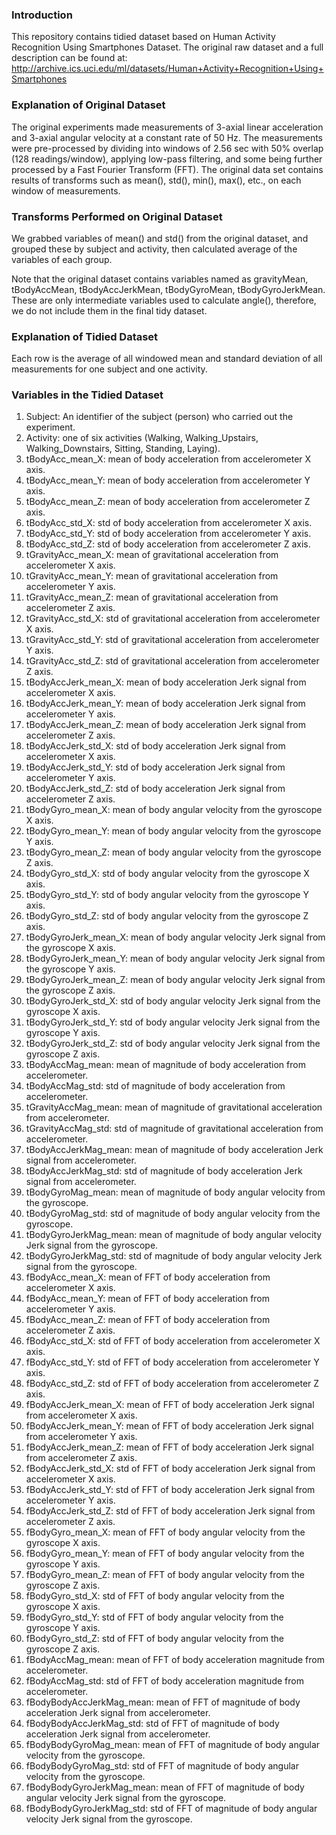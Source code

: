 ### Introduction

This repository contains tidied dataset based on Human Activity Recognition Using Smartphones Dataset. The original raw dataset and a full description can be found at: http://archive.ics.uci.edu/ml/datasets/Human+Activity+Recognition+Using+Smartphones

### Explanation of Original Dataset

The original experiments made measurements of 3-axial linear acceleration and 3-axial angular velocity at a constant rate of 50 Hz. The measurements were pre-processed by dividing into windows of 2.56 sec with 50% overlap (128 readings/window), applying low-pass filtering, and some being further processed by a Fast Fourier Transform (FFT). The original data set contains results of transforms such as mean(), std(), min(), max(), etc., on each window of measurements. 

### Transforms Performed on Original Dataset

We grabbed variables of mean() and std() from the original dataset, and grouped these by subject and activity, then calculated average of the variables of each group.

Note that the original dataset contains variables named as gravityMean, tBodyAccMean, tBodyAccJerkMean, tBodyGyroMean, 
tBodyGyroJerkMean. These are only intermediate variables used to calculate angle(), therefore, we do not include them in the final tidy dataset.

### Explanation of Tidied Dataset

Each row is the average of all windowed mean and standard deviation of all measurements for one subject and one activity.

### Variables in the Tidied Dataset

1. Subject: An identifier of the subject (person) who carried out the experiment.
2. Activity: one of six activities (Walking, Walking_Upstairs, Walking_Downstairs, Sitting, Standing, Laying).
3. tBodyAcc_mean_X: mean of body acceleration from accelerometer X axis.
4. tBodyAcc_mean_Y: mean of body acceleration from accelerometer Y axis.
5. tBodyAcc_mean_Z: mean of body acceleration from accelerometer Z axis.
6. tBodyAcc_std_X: std of body acceleration from accelerometer X axis.
7. tBodyAcc_std_Y: std of body acceleration from accelerometer Y axis.
8. tBodyAcc_std_Z: std of body acceleration from accelerometer Z axis.
9. tGravityAcc_mean_X: mean of gravitational acceleration from accelerometer X axis.
10. tGravityAcc_mean_Y: mean of gravitational acceleration from accelerometer Y axis.
11. tGravityAcc_mean_Z: mean of gravitational acceleration from accelerometer Z axis.
12. tGravityAcc_std_X: std of gravitational acceleration from accelerometer X axis.
13. tGravityAcc_std_Y: std of gravitational acceleration from accelerometer Y axis.
14. tGravityAcc_std_Z: std of gravitational acceleration from accelerometer Z axis.
15. tBodyAccJerk_mean_X: mean of body acceleration Jerk signal from accelerometer X axis.
16. tBodyAccJerk_mean_Y: mean of body acceleration Jerk signal from accelerometer Y axis.
17. tBodyAccJerk_mean_Z: mean of body acceleration Jerk signal from accelerometer Z axis.
18. tBodyAccJerk_std_X: std of body acceleration Jerk signal from accelerometer X axis.
19. tBodyAccJerk_std_Y: std of body acceleration Jerk signal from accelerometer Y axis.
20. tBodyAccJerk_std_Z: std of body acceleration Jerk signal from accelerometer Z axis.
21. tBodyGyro_mean_X: mean of body angular velocity from the gyroscope X axis.
22. tBodyGyro_mean_Y: mean of body angular velocity from the gyroscope Y axis.
23. tBodyGyro_mean_Z: mean of body angular velocity from the gyroscope Z axis.
24. tBodyGyro_std_X: std of body angular velocity from the gyroscope X axis.
25. tBodyGyro_std_Y: std of body angular velocity from the gyroscope Y axis.
26. tBodyGyro_std_Z: std of body angular velocity from the gyroscope Z axis.
27. tBodyGyroJerk_mean_X: mean of body angular velocity Jerk signal from the gyroscope X axis.
28. tBodyGyroJerk_mean_Y: mean of body angular velocity Jerk signal from the gyroscope Y axis.
29. tBodyGyroJerk_mean_Z: mean of body angular velocity Jerk signal from the gyroscope Z axis.
30. tBodyGyroJerk_std_X: std of body angular velocity Jerk signal from the gyroscope X axis.
31. tBodyGyroJerk_std_Y: std of body angular velocity Jerk signal from the gyroscope Y axis.
32. tBodyGyroJerk_std_Z: std of body angular velocity Jerk signal from the gyroscope Z axis.
33. tBodyAccMag_mean: mean of magnitude of body acceleration from accelerometer.
34. tBodyAccMag_std: std of magnitude of body acceleration from accelerometer.
35. tGravityAccMag_mean: mean of magnitude of gravitational acceleration from accelerometer.
36. tGravityAccMag_std: std of magnitude of gravitational acceleration from accelerometer.
37. tBodyAccJerkMag_mean: mean of magnitude of body acceleration Jerk signal from accelerometer.
38. tBodyAccJerkMag_std: std of magnitude of body acceleration Jerk signal from accelerometer.
39. tBodyGyroMag_mean: mean of magnitude of body angular velocity from the gyroscope.
40. tBodyGyroMag_std: std of magnitude of body angular velocity from the gyroscope.
41. tBodyGyroJerkMag_mean: mean of magnitude of body angular velocity Jerk signal from the gyroscope.
42. tBodyGyroJerkMag_std: std of magnitude of body angular velocity Jerk signal from the gyroscope.
43. fBodyAcc_mean_X: mean of FFT of body acceleration from accelerometer X axis.
44. fBodyAcc_mean_Y: mean of FFT of body acceleration from accelerometer Y axis.
45. fBodyAcc_mean_Z: mean of FFT of body acceleration from accelerometer Z axis.
46. fBodyAcc_std_X: std of FFT of body acceleration from accelerometer X axis.
47. fBodyAcc_std_Y: std of FFT of body acceleration from accelerometer Y axis.
48. fBodyAcc_std_Z: std of FFT of body acceleration from accelerometer Z axis.
49. fBodyAccJerk_mean_X: mean of FFT of body acceleration Jerk signal from accelerometer X axis.
50. fBodyAccJerk_mean_Y: mean of FFT of body acceleration Jerk signal from accelerometer Y axis.
51. fBodyAccJerk_mean_Z: mean of FFT of body acceleration Jerk signal from accelerometer Z axis.
52. fBodyAccJerk_std_X: std of FFT of body acceleration Jerk signal from accelerometer X axis.
53. fBodyAccJerk_std_Y: std of FFT of body acceleration Jerk signal from accelerometer Y axis.
54. fBodyAccJerk_std_Z: std of FFT of body acceleration Jerk signal from accelerometer Z axis.
55. fBodyGyro_mean_X: mean of FFT of body angular velocity from the gyroscope X axis.
56. fBodyGyro_mean_Y: mean of FFT of body angular velocity from the gyroscope Y axis.
57. fBodyGyro_mean_Z: mean of FFT of body angular velocity from the gyroscope Z axis.
58. fBodyGyro_std_X: std of FFT of body angular velocity from the gyroscope X axis.
59. fBodyGyro_std_Y: std of FFT of body angular velocity from the gyroscope Y axis.
60. fBodyGyro_std_Z: std of FFT of body angular velocity from the gyroscope Z axis.
61. fBodyAccMag_mean: mean of FFT of body acceleration magnitude from accelerometer.
62. fBodyAccMag_std: std of FFT of body acceleration magnitude from accelerometer.
63. fBodyBodyAccJerkMag_mean: mean of FFT of magnitude of body acceleration Jerk signal from accelerometer.
64. fBodyBodyAccJerkMag_std: std of FFT of magnitude of body acceleration Jerk signal from accelerometer.
65. fBodyBodyGyroMag_mean: mean of FFT of magnitude of body angular velocity from the gyroscope.
66. fBodyBodyGyroMag_std: std of FFT of magnitude of body angular velocity from the gyroscope.
67. fBodyBodyGyroJerkMag_mean: mean of FFT of magnitude of body angular velocity Jerk signal from the gyroscope.
68. fBodyBodyGyroJerkMag_std: std of FFT of magnitude of body angular velocity Jerk signal from the gyroscope.

